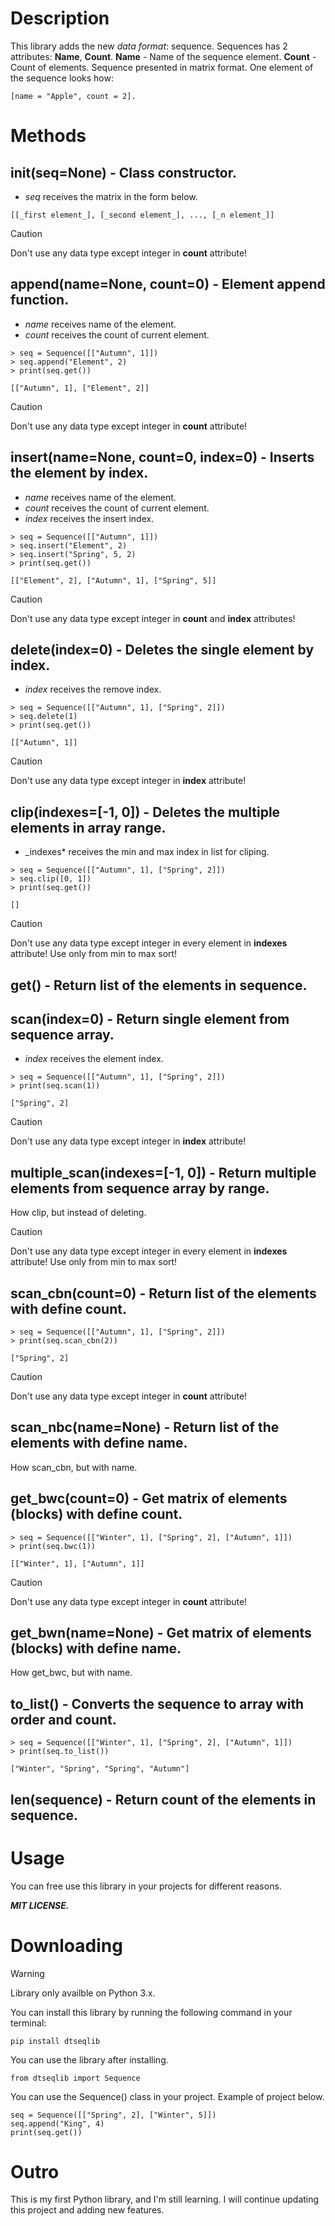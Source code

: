 Description
=====
This library adds the new *data format*: sequence. Sequences has 2 attributes: **Name**, **Count**. **Name** - Name of the sequence element. **Count** - Count of elements.
Sequence presented in matrix format. One element of the sequence looks how:
```
[name = "Apple", count = 2].
```

Methods
=====
## __init__(seq=None) - Class constructor.
* _seq_ receives the matrix in the form below.
```
[[_first element_], [_second element_], ..., [_n element_]]
```
> [!CAUTION]
> Don't use any data type except integer in **count** attribute!

## append(name=None, count=0) - Element append function.
* _name_ receives name of the element.
* _count_ receives the count of current element.
```
> seq = Sequence([["Autumn", 1]])
> seq.append("Element", 2)
> print(seq.get())

[["Autumn", 1], ["Element", 2]]
```
> [!CAUTION]
> Don't use any data type except integer in **count** attribute!

## insert(name=None, count=0, index=0) - Inserts the element by index.
* _name_ receives name of the element.
* _count_ receives the count of current element.
* _index_ receives the insert index.
```
> seq = Sequence([["Autumn", 1]])
> seq.insert("Element", 2)
> seq.insert("Spring", 5, 2)
> print(seq.get())

[["Element", 2], ["Autumn", 1], ["Spring", 5]]
```
> [!CAUTION]
> Don't use any data type except integer in **count** and **index** attributes!

## delete(index=0) - Deletes the single element by index.
* _index_ receives the remove index.
```
> seq = Sequence([["Autumn", 1], ["Spring", 2]])
> seq.delete(1)
> print(seq.get())

[["Autumn", 1]]
```
> [!CAUTION]
> Don't use any data type except integer in **index** attribute!

## clip(indexes=[-1, 0]) - Deletes the multiple elements in array range.
* _indexes* receives the min and max index in list for cliping.
```
> seq = Sequence([["Autumn", 1], ["Spring", 2]])
> seq.clip([0, 1])
> print(seq.get())

[]
```
> [!CAUTION]
> Don't use any data type except integer in every element in **indexes** attribute! Use only from min to max sort!

## get() - Return list of the elements in sequence.

## scan(index=0) - Return single element from sequence array.
* _index_ receives the element index.
```
> seq = Sequence([["Autumn", 1], ["Spring", 2]])
> print(seq.scan(1))

["Spring", 2]
```
> [!CAUTION]
> Don't use any data type except integer in **index** attribute!

## multiple_scan(indexes=[-1, 0]) - Return multiple elements from sequence array by range.
How clip, but instead of deleting.
> [!CAUTION]
> Don't use any data type except integer in every element in **indexes** attribute! Use only from min to max sort!

## scan_cbn(count=0) - Return list of the elements with define count.
```
> seq = Sequence([["Autumn", 1], ["Spring", 2]])
> print(seq.scan_cbn(2))

["Spring", 2]
```
> [!CAUTION]
> Don't use any data type except integer in **count** attribute!

## scan_nbc(name=None) - Return list of the elements with define name.
How scan_cbn, but with name.

## get_bwc(count=0) - Get matrix of elements (blocks) with define count.
```
> seq = Sequence([["Winter", 1], ["Spring", 2], ["Autumn", 1]])
> print(seq.bwc(1))

[["Winter", 1], ["Autumn", 1]]
```
> [!CAUTION]
> Don't use any data type except integer in **count** attribute!

## get_bwn(name=None) - Get matrix of elements (blocks) with define name.
How get_bwc, but with name.

## to_list() - Converts the sequence to array with order and count.
```
> seq = Sequence([["Winter", 1], ["Spring", 2], ["Autumn", 1]])
> print(seq.to_list())

["Winter", "Spring", "Spring", "Autumn"]
```

## len(sequence) - Return count of the elements in sequence.

Usage
=====
You can free use this library in your projects for different reasons.

***MIT LICENSE.***

Downloading
=====
> [!WARNING]
> Library only availble on Python 3.x.

You can install this library by running the following command in your terminal:
```
pip install dtseqlib
```
You can use the library after installing.
```
from dtseqlib import Sequence
```
You can use the Sequence() class in your project. Example of project below.
```
seq = Sequence([["Spring", 2], ["Winter", 5]])
seq.append("King", 4)
print(seq.get())
```

Outro
=====
This is my first Python library, and I'm still learning. I will continue updating this project and adding new features.
